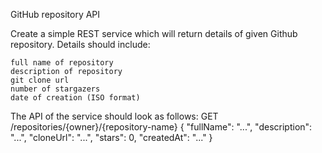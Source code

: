 ﻿GitHub repository API

Create a simple REST service which will return details of given Github repository. Details should include:

    full name of repository
    description of repository
    git clone url
    number of stargazers
    date of creation (ISO format)

The API of the service should look as follows: GET /repositories/{owner}/{repository-name} { "fullName": "...", "description": "...", "cloneUrl": "...", "stars": 0, "createdAt": "..." }